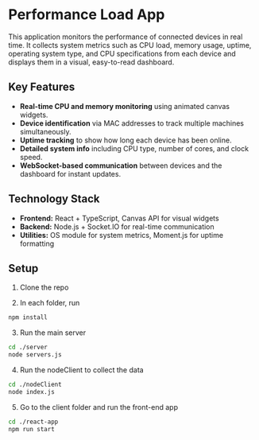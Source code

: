 # Performance Load App

This application monitors the performance of connected devices in real time. It collects system metrics such as CPU load, memory usage, uptime, operating system type, and CPU specifications from each device and displays them in a visual, easy-to-read dashboard.

## Key Features

- **Real-time CPU and memory monitoring** using animated canvas widgets.
- **Device identification** via MAC addresses to track multiple machines simultaneously.
- **Uptime tracking** to show how long each device has been online.
- **Detailed system info** including CPU type, number of cores, and clock speed.
- **WebSocket-based communication** between devices and the dashboard for instant updates.

## Technology Stack

- **Frontend:** React + TypeScript, Canvas API for visual widgets
- **Backend:** Node.js + Socket.IO for real-time communication
- **Utilities:** OS module for system metrics, Moment.js for uptime formatting

## Setup

1. Clone the repo

2. In each folder, run

```bash
npm install
```

3. Run the main server

```bash
cd ./server
node servers.js
```

4. Run the nodeClient to collect the data

```bash
cd ./nodeClient
node index.js
```

5. Go to the client folder and run the front-end app

```bash
cd ./react-app
npm run start
```
